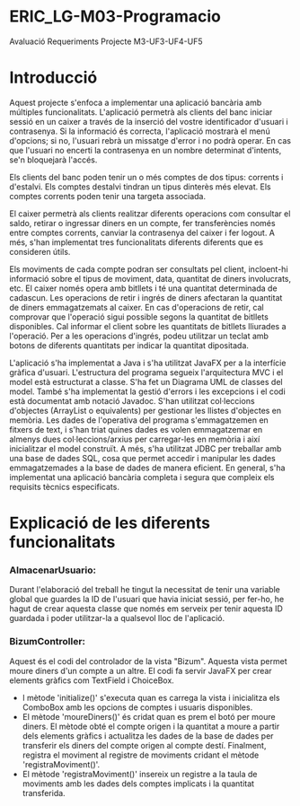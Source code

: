 # ERIC_LG-M03-Programacio
Avaluació Requeriments Projecte M3-UF3-UF4-UF5

# Introducció
Aquest projecte s'enfoca a implementar una aplicació bancària amb múltiples funcionalitats. L'aplicació permetrà als clients del banc iniciar sessió en un caixer a través de la inserció del vostre identificador d'usuari i contrasenya. Si la informació és correcta, l'aplicació mostrarà el menú d'opcions; si no, l'usuari rebrà un missatge d'error i no podrà operar. En cas que l'usuari no encerti la contrasenya en un nombre determinat d'intents, se'n bloquejarà l'accés.

Els clients del banc poden tenir un o més comptes de dos tipus: corrents i d'estalvi. Els comptes destalvi tindran un tipus dinterès més elevat. Els comptes corrents poden tenir una targeta associada.

El caixer permetrà als clients realitzar diferents operacions com consultar el saldo, retirar o ingressar diners en un compte, fer transferències només entre comptes corrents, canviar la contrasenya del caixer i fer logout. A més, s'han implementat tres funcionalitats diferents diferents que es consideren útils.

Els moviments de cada compte podran ser consultats pel client, incloent-hi informació sobre el tipus de moviment, data, quantitat de diners involucrats, etc. El caixer només opera amb bitllets i té una quantitat determinada de cadascun. Les operacions de retir i ingrés de diners afectaran la quantitat de diners emmagatzemats al caixer. En cas d'operacions de retir, cal comprovar que l'operació sigui possible segons la quantitat de bitllets disponibles. Cal informar el client sobre les quantitats de bitllets lliurades a l'operació. Per a les operacions d'ingrés, podeu utilitzar un teclat amb botons de diferents quantitats per indicar la quantitat dipositada.

L'aplicació s'ha implementat a Java i s'ha utilitzat JavaFX per a la interfície gràfica d'usuari. L'estructura del programa segueix l'arquitectura MVC i el model està estructurat a classe. S'ha fet un Diagrama UML de classes del model. També s'ha implementat la gestió d'errors i les excepcions i el codi està documentat amb notació Javadoc. S'han utilitzat col·leccions d'objectes (ArrayList o equivalents) per gestionar les llistes d'objectes en memòria. Les dades de l'operativa del programa s'emmagatzemen en fitxers de text, i s'han triat quines dades es volen emmagatzemar en almenys dues col·leccions/arxius per carregar-les en memòria i així inicialitzar el model construït. A més, s'ha utilitzat JDBC per treballar amb una base de dades SQL, cosa que permet accedir i manipular les dades emmagatzemades a la base de dades de manera eficient. En general, s'ha implementat una aplicació bancària completa i segura que compleix els requisits tècnics especificats.

# Explicació de les diferents funcionalitats
### AlmacenarUsuario:
Durant l'elaboració del treball he tingut la necessitat de tenir una variable global que guardes la ID de l'usuari que havia iniciat sessió, per fer-ho, he hagut de crear aquesta classe que només em serveix per tenir aquesta ID guardada i poder utilitzar-la a qualsevol lloc de l'aplicació.

### BizumController:
Aquest és el codi del controlador de la vista "Bizum". Aquesta vista permet moure diners d'un compte a un altre. El codi fa servir JavaFX per crear elements gràfics com TextField i ChoiceBox.
- l mètode 'initialize()' s'executa quan es carrega la vista i inicialitza els ComboBox amb les opcions de comptes i usuaris disponibles.
- El mètode 'moureDiners()' és cridat quan es prem el botó per moure diners. El mètode obté el compte origen i la quantitat a moure a partir dels elements gràfics i actualitza les dades de la base de dades per transferir els diners del compte origen al compte destí. Finalment, registra el moviment al registre de moviments cridant el mètode 'registraMoviment()'.
- El mètode 'registraMoviment()' insereix un registre a la taula de moviments amb les dades dels comptes implicats i la quantitat transferida.
